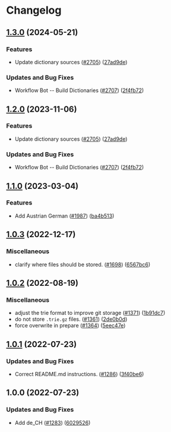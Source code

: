 # Changelog

## [1.3.0](https://github.com/arkid15r/cspell-dicts/compare/@cspell/dict-de-ch-v1.2.0...@cspell/dict-de-ch@1.3.0) (2024-05-21)


### Features

* Update dictionary sources ([#2705](https://github.com/arkid15r/cspell-dicts/issues/2705)) ([27ad9de](https://github.com/arkid15r/cspell-dicts/commit/27ad9de120fc71bc1b9a2aacc4407c423aeee2fd))


### Updates and Bug Fixes

* Workflow Bot -- Build Dictionaries ([#2707](https://github.com/arkid15r/cspell-dicts/issues/2707)) ([2f4fb72](https://github.com/arkid15r/cspell-dicts/commit/2f4fb72ad0b370c78bdbc19f38ee6a452e767010))

## [1.2.0](https://github.com/streetsidesoftware/cspell-dicts/compare/@cspell/dict-de-ch@1.1.0...@cspell/dict-de-ch@1.2.0) (2023-11-06)


### Features

* Update dictionary sources ([#2705](https://github.com/streetsidesoftware/cspell-dicts/issues/2705)) ([27ad9de](https://github.com/streetsidesoftware/cspell-dicts/commit/27ad9de120fc71bc1b9a2aacc4407c423aeee2fd))


### Updates and Bug Fixes

* Workflow Bot -- Build Dictionaries ([#2707](https://github.com/streetsidesoftware/cspell-dicts/issues/2707)) ([2f4fb72](https://github.com/streetsidesoftware/cspell-dicts/commit/2f4fb72ad0b370c78bdbc19f38ee6a452e767010))

## [1.1.0](https://github.com/streetsidesoftware/cspell-dicts/compare/@cspell/dict-de-ch@1.0.3...@cspell/dict-de-ch@1.1.0) (2023-03-04)


### Features

* Add Austrian German ([#1987](https://github.com/streetsidesoftware/cspell-dicts/issues/1987)) ([ba4b513](https://github.com/streetsidesoftware/cspell-dicts/commit/ba4b5134d6832fc20e1e897df358e93554591958))

## [1.0.3](https://github.com/streetsidesoftware/cspell-dicts/compare/@cspell/dict-de-ch@1.0.2...@cspell/dict-de-ch@1.0.3) (2022-12-17)


### Miscellaneous

* clarify where files should be stored. ([#1698](https://github.com/streetsidesoftware/cspell-dicts/issues/1698)) ([6567bc6](https://github.com/streetsidesoftware/cspell-dicts/commit/6567bc62130404cb32945bdcc3bf07316c839396))

## [1.0.2](https://github.com/streetsidesoftware/cspell-dicts/compare/@cspell/dict-de-ch@1.0.1...@cspell/dict-de-ch@1.0.2) (2022-08-19)


### Miscellaneous

* adjust the trie format to improve git storage ([#1371](https://github.com/streetsidesoftware/cspell-dicts/issues/1371)) ([1b91dc7](https://github.com/streetsidesoftware/cspell-dicts/commit/1b91dc7ff869ca1d7ece87910da9adce12504085))
* do not store `.trie.gz` files. ([#1361](https://github.com/streetsidesoftware/cspell-dicts/issues/1361)) ([2de0b0d](https://github.com/streetsidesoftware/cspell-dicts/commit/2de0b0df4b8addfd69e2e6899c05f8b502799b7c))
* force overwrite in prepare ([#1364](https://github.com/streetsidesoftware/cspell-dicts/issues/1364)) ([5eec47e](https://github.com/streetsidesoftware/cspell-dicts/commit/5eec47e223f1dd6370fcbc3c1b6b0361c92bbddf))

## [1.0.1](https://github.com/streetsidesoftware/cspell-dicts/compare/@cspell/dict-de-ch@1.0.0...@cspell/dict-de-ch@1.0.1) (2022-07-23)


### Updates and Bug Fixes

* Correct README.md instructions. ([#1286](https://github.com/streetsidesoftware/cspell-dicts/issues/1286)) ([3f40be6](https://github.com/streetsidesoftware/cspell-dicts/commit/3f40be691c1760ca812494944f9f6b3683ef2622))

## 1.0.0 (2022-07-23)


### Updates and Bug Fixes

* Add de_CH ([#1283](https://github.com/streetsidesoftware/cspell-dicts/issues/1283)) ([6029526](https://github.com/streetsidesoftware/cspell-dicts/commit/602952633d2b0b578513f6230f32634c57d68c41))
